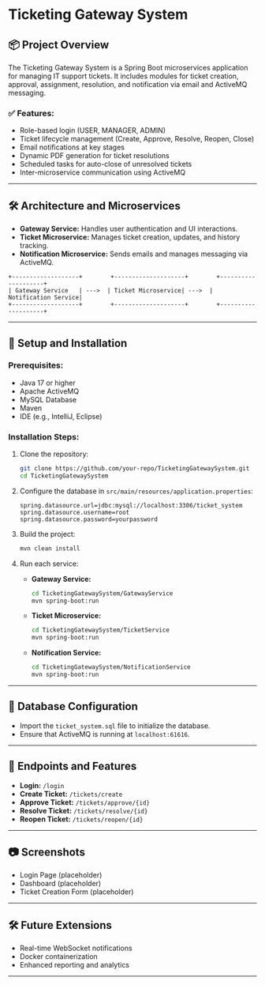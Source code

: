 # Ticketing Gateway System

## 📦 Project Overview
The Ticketing Gateway System is a Spring Boot microservices application for managing IT support tickets. It includes modules for ticket creation, approval, assignment, resolution, and notification via email and ActiveMQ messaging.

### ✅ Features:
- Role-based login (USER, MANAGER, ADMIN)
- Ticket lifecycle management (Create, Approve, Resolve, Reopen, Close)
- Email notifications at key stages
- Dynamic PDF generation for ticket resolutions
- Scheduled tasks for auto-close of unresolved tickets
- Inter-microservice communication using ActiveMQ

---

## 🛠️ Architecture and Microservices
- **Gateway Service:** Handles user authentication and UI interactions.
- **Ticket Microservice:** Manages ticket creation, updates, and history tracking.
- **Notification Microservice:** Sends emails and manages messaging via ActiveMQ.

```
+-------------------+        +--------------------+        +--------------------+
| Gateway Service   | --->  | Ticket Microservice| --->  | Notification Service|
+-------------------+        +--------------------+        +--------------------+
```

---

## 🚀 Setup and Installation

### Prerequisites:
- Java 17 or higher
- Apache ActiveMQ
- MySQL Database
- Maven
- IDE (e.g., IntelliJ, Eclipse)

### Installation Steps:
1. Clone the repository:  
   ```bash
   git clone https://github.com/your-repo/TicketingGatewaySystem.git
   cd TicketingGatewaySystem
   ```

2. Configure the database in `src/main/resources/application.properties`:
   ```properties
   spring.datasource.url=jdbc:mysql://localhost:3306/ticket_system
   spring.datasource.username=root
   spring.datasource.password=yourpassword
   ```

3. Build the project:  
   ```bash
   mvn clean install
   ```

4. Run each service:  
   - **Gateway Service:**  
     ```bash
     cd TicketingGatewaySystem/GatewayService
     mvn spring-boot:run
     ```
   - **Ticket Microservice:**  
     ```bash
     cd TicketingGatewaySystem/TicketService
     mvn spring-boot:run
     ```
   - **Notification Service:**  
     ```bash
     cd TicketingGatewaySystem/NotificationService
     mvn spring-boot:run
     ```

---

## 📅 Database Configuration
- Import the `ticket_system.sql` file to initialize the database.
- Ensure that ActiveMQ is running at `localhost:61616`.

---

## 📍 Endpoints and Features
- **Login:** `/login`
- **Create Ticket:** `/tickets/create`
- **Approve Ticket:** `/tickets/approve/{id}`
- **Resolve Ticket:** `/tickets/resolve/{id}`
- **Reopen Ticket:** `/tickets/reopen/{id}`

---

## 📷 Screenshots
- Login Page (placeholder)
- Dashboard (placeholder)
- Ticket Creation Form (placeholder)

---

## 🛠️ Future Extensions
- Real-time WebSocket notifications
- Docker containerization
- Enhanced reporting and analytics

---
